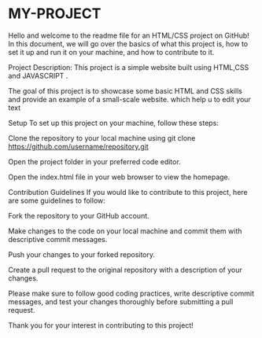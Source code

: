 # MY-PROJECT 

Hello and welcome to the readme file for an HTML/CSS project on GitHub!
In this document, we will go over the basics of what this project is, how to set it up and run it on your machine, and how to contribute to it.

Project Description:
This project is a simple website built using HTML,CSS and JAVASCRIPT .

The goal of this project is to showcase some basic HTML and CSS skills and provide an example of a small-scale website. which help u to edit your text 

Setup
To set up this project on your machine, follow these steps:

Clone the repository to your local machine using git clone https://github.com/username/repository.git

Open the project folder in your preferred code editor.

Open the index.html file in your web browser to view the homepage.

Contribution Guidelines
If you would like to contribute to this project, here are some guidelines to follow:

Fork the repository to your GitHub account. 

Make changes to the code on your local machine and commit them with descriptive commit messages.

Push your changes to your forked repository.

Create a pull request to the original repository with a description of your changes.

Please make sure to follow good coding practices, write descriptive commit messages, and test your changes thoroughly before submitting a pull request.

Thank you for your interest in contributing to this project!
